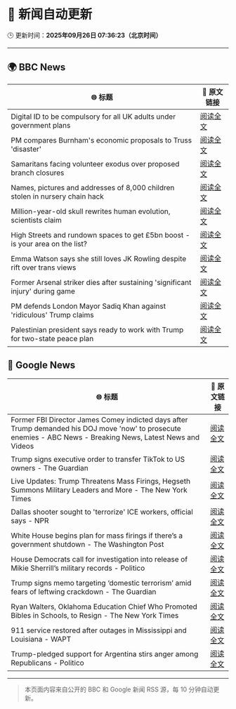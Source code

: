 # 🧠 新闻自动更新

🕒 更新时间：**2025年09月26日 07:36:23（北京时间）**

---

## 🌍 BBC News

| 🌐 标题 | 🔗 原文链接 |
|--------|-------------|
| Digital ID to be compulsory for all UK adults under government plans | [阅读全文](https://www.bbc.com/news/articles/c4g54g6vgpdo?at_medium=RSS&at_campaign=rss) |
| PM compares Burnham's economic proposals to Truss 'disaster' | [阅读全文](https://www.bbc.com/news/articles/cly0n24k04ro?at_medium=RSS&at_campaign=rss) |
| Samaritans facing volunteer exodus over proposed branch closures | [阅读全文](https://www.bbc.com/news/articles/c931w38kdqwo?at_medium=RSS&at_campaign=rss) |
| Names, pictures and addresses of 8,000 children stolen in nursery chain hack | [阅读全文](https://www.bbc.com/news/articles/c62ldyvpwv9o?at_medium=RSS&at_campaign=rss) |
| Million-year-old skull rewrites human evolution, scientists claim | [阅读全文](https://www.bbc.com/news/articles/cdx01ve5151o?at_medium=RSS&at_campaign=rss) |
| High Streets and rundown spaces to get £5bn boost - is your area on the list? | [阅读全文](https://www.bbc.com/news/articles/c1mx8vr2gr1o?at_medium=RSS&at_campaign=rss) |
| Emma Watson says she still loves JK Rowling despite rift over trans views | [阅读全文](https://www.bbc.com/news/articles/c4gvp18xe17o?at_medium=RSS&at_campaign=rss) |
| Former Arsenal striker dies after sustaining 'significant injury' during game | [阅读全文](https://www.bbc.com/news/articles/cq5jye4v64no?at_medium=RSS&at_campaign=rss) |
| PM defends London Mayor Sadiq Khan against 'ridiculous' Trump claims | [阅读全文](https://www.bbc.com/news/articles/c147vd511djo?at_medium=RSS&at_campaign=rss) |
| Palestinian president says ready to work with Trump for two-state peace plan | [阅读全文](https://www.bbc.com/news/articles/czdjgdnjnlgo?at_medium=RSS&at_campaign=rss) |

## 📰 Google News

| 🌐 标题 | 🔗 原文链接 |
|--------|-------------|
| Former FBI Director James Comey indicted days after Trump demanded his DOJ move 'now' to prosecute enemies - ABC News - Breaking News, Latest News and Videos | [阅读全文](https://news.google.com/rss/articles/CBMinAFBVV95cUxOSm5XNmhGZHVndE91bkRzZzhiWGdncGk4c3FiOWYzV01rSzRIQ1Q1UWRDdUJvTWIwNHNOdDdPeEFqeHVaZnhZY3h1M284VGQwUFNmOGlzUWpDX29SaUtYQWgxYVc4MHNvMkR2Tk5YU091VVQ5a1JtRm90dkpXVWFuVGJHSzItZTUxZHY2WTJXd09QdlBsZ0pmQngwZVc?oc=5) |
| Trump signs executive order to transfer TikTok to US owners - The Guardian | [阅读全文](https://news.google.com/rss/articles/CBMif0FVX3lxTE9SRFVuX2FhREFWTG1ZbG8zbDRBTVNlVkYtbHFXMGtVZWdNdXhjRF9selRzaXl2UU84TVFlWHNBNEx3c1dPMlV5ZzFmNHRXVTQ3c29FWllWa2VJNVFicUNscTZfRnZWS2dfSlFNLXFkVGJyWkZkc1Jmb1Z1MWdCdWs?oc=5) |
| Live Updates: Trump Threatens Mass Firings, Hegseth Summons Military Leaders and More - The New York Times | [阅读全文](https://news.google.com/rss/articles/CBMiY0FVX3lxTFBUdHVvdzVrazU2UmZuTDhoeXl6NEt5X3hDaTdvSzlqc21JR2k0WGRRUkVRdGlYNEdKU0ljbFJwR21qRkhuWk9FTEZ4VVBjeFZCZmltdXh0dDZ0QVdKcE5aQ1FpMA?oc=5) |
| Dallas shooter sought to 'terrorize' ICE workers, official says - NPR | [阅读全文](https://news.google.com/rss/articles/CBMihgFBVV95cUxORldtbnVBbFJTdVR4MHZUMkN5R1VCTnFKNHpnQWtGbkRQX3gyN0tUd2VuOVBEem9PZGh4OGxHdEhhelFSbFhRc09nZXY2cUt3bDdCT2h2ZHcybUdzeHMzcjI2cEFxUURjOW9JWFBNX2JiSzlpUkpERzVlYnV0YlFFLXFNWlBvdw?oc=5) |
| White House begins plan for mass firings if there’s a government shutdown - The Washington Post | [阅读全文](https://news.google.com/rss/articles/CBMikwFBVV95cUxOUGNjMWt6aWRtN0JaV0VmYlhJUzZHdWJfYjRqVkFPWDR1OXVwLTJYYUgzNjNSdnlNTFVtV19WVU5IZE9vMldIa1d4aVdRc0lHS2VmWm9UazVKR1N0Y1FNM0JiNmlwbmc5dVFocjVOR0w2LTVXOU9oWTVubmF6TmxldXEtclk0RFVWOGpMTW9aN0ZUMEU?oc=5) |
| House Democrats call for investigation into release of Mikie Sherrill’s military records - Politico | [阅读全文](https://news.google.com/rss/articles/CBMiowFBVV95cUxQYzEzMEs3b3ZpN2poODJnMlhBVDJMc1lVeV9CdXB3R2dLTVo3MzhvUEdZbGYwUExpNDQxRTRZN3dRZlNoVVE5aXVvT2ZkTThacllOM2RhUGJPR21IR1ZGQnR5VGtBRnRwYVlXTkJ2cHVGRkxWbDFpVDRFWjg1R3VBSkdEcFBzbGg3anFVZThuNml5dm1pRjU0SzZpdmROMlpENGpz?oc=5) |
| Trump signs memo targeting ‘domestic terrorism’ amid fears of leftwing crackdown - The Guardian | [阅读全文](https://news.google.com/rss/articles/CBMinAFBVV95cUxObHI5M0J1WmlsdDhQdTQxTEczbjJDdkNGdFVmS0N2U1k0TzVVaVF5ZlFMTEZBQUJ0eVZVcUROVTdxNC1Gc05Pbmhmb29tTjZpa2pTN1NhR200MmRJY0N4Y0RqRHVmQjc0Ql9uU0dOSHhVTE1VMkoxUVJadjRkVTl0SkhnR2dWN0xHZmFDN0I0QmlVQXhKOV80Vzd4LUY?oc=5) |
| Ryan Walters, Oklahoma Education Chief Who Promoted Bibles in Schools, to Resign - The New York Times | [阅读全文](https://news.google.com/rss/articles/CBMie0FVX3lxTE1hdWhNV3RwZnhNWDVUT0t2UHk5aldudS11TnB3dnNmS2J3aWdOVlB5QkFvdDdITXp3emYxaDl0VGprZmVTQ09PbkdhN2N5MDlFYnhCaHhRQVdNc3h4YnpYQkF6ZUxack5USFZ4aHo4OFRqaGh3a3BTMjdoMA?oc=5) |
| 911 service restored after outages in Mississippi and Louisiana - WAPT | [阅读全文](https://news.google.com/rss/articles/CBMie0FVX3lxTE16MFVxUHB2dVI5LVpvVzdGc29pRnhlZ1lsRUtvemFNT1NrMjRMc284X2J6aXJWRk1scUN0dC03SkM0OGkxa2l5TDhGcGlyWEo5ZUtzWUNDb1UyVjJnRXJxYl9sUUxFZDVNbGhWUzJ0enpjNnM4dFF5a2JxVQ?oc=5) |
| Trump-pledged support for Argentina stirs anger among Republicans - Politico | [阅读全文](https://news.google.com/rss/articles/CBMioAFBVV95cUxPZjE1bTRvZnRRSTFDQzZZVWxRRkVKRWR6b2hiUThxelZGcGRiNjk2ODl3UzJ4RWR5ZlpRMDBFZTRDTzlDUUQtTGt5UG8xUHZRZ1BHcUVwUEdpM0JFRGIwUVdhd2UxUXlHY2xqX1R1d2ZFWDNLSTJtZ2piVmZSWk9iNDJFUmd4dnNoZTcxeEVoRi1VYkZocURjZEI1Mk5BUGhq?oc=5) |

---
> 本页面内容来自公开的 BBC 和 Google 新闻 RSS 源，每 10 分钟自动更新。